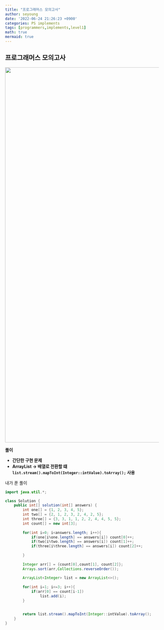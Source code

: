 ```yaml
---
title: "프로그래머스 모의고사"
author: seyoung
date: '2022-06-24 21:26:23 +0900'
categories: PS implements
tags: [programmers,implements,level1]
math: true
mermaid: true
---
```



## 프로그래머스 모의고사


<img width="1230" alt="" src="https://user-images.githubusercontent.com/54762273/175535542-a3baa435-dded-4d81-91e8-a1b6ca661042.PNG">




**풀이**

 - **간단한 구현 문제**
 - **ArrayList -> 배열로 전환할 떄 `list.stream().mapToInt(Integer::intValue).toArray();` 사용**
 
 
내가 푼 풀이 

```java
import java.util.*;

class Solution {
    public int[] solution(int[] answers) {
        int one[] = {1, 2, 3, 4, 5};
        int two[] = {2, 1, 2, 3, 2, 4, 2, 5};
        int three[] = {3, 3, 1, 1, 2, 2, 4, 4, 5, 5};
        int count[] = new int[3];
        
        for(int i=0; i<answers.length; i++){
            if(one[i%one.length] == answers[i]) count[0]++;
            if(two[i%two.length] == answers[i]) count[1]++;
            if(three[i%three.length] == answers[i]) count[2]++;
            
        }
    
        Integer arr[] = {count[0],count[1], count[2]};
        Arrays.sort(arr,Collections.reverseOrder());
        
        ArrayList<Integer> list = new ArrayList<>();
        
        for(int i=1; i<=3; i++){
            if(arr[0] == count[i-1])
                list.add(i);
        }
        
    
        return list.stream().mapToInt(Integer::intValue).toArray();
    }
}
```
